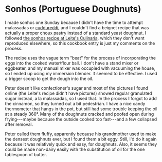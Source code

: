 # Sonhos (Portuguese Doughnuts)

I made sonhos one Sunday because I didn't have the time to attempt malassadas or [cuddureddi](http://leitesculinaria.com/91541/recipes-cuddureddi-raised-doughnuts.html), and I couldn't find a beignet recipe that was actually a proper choux pastry instead of a standard yeast doughnut.  I followed [the sonhos recipe at Leite's Culinaria](http://leitesculinaria.com/7788/recipes-portuguese-doughnuts.html), which they don't want reproduced elsewhere, so this cookbook entry is just my comments on the process.

The recipe uses the vague term "beat" for the process of incorporating the eggs into the cooked water/flour ball.  I don't have a stand mixer or eggbeater, and my manual mixer was occupied with vacuuming the house, so I ended up using my immersion blender.  It seemed to be effective.  I used a trigger scoop to get the dough into the oil.

Peter doesn't like confectioner's sugar and most of the pictures I found online (the Leite's recipe didn't have pictures) showed regular granulated sugar instead, a la malassadas, so I used that.  In the process I forgot to add the cinnamon, so they turned out a bit pedestrian.  I have a nice candy thermometer that hangs in the pot, but still had some trouble keeping the oil at a steady 360°.  Many of the doughnuts cracked and poofed open during frying---maybe because the outside cooked too fast---and a few collapsed after removal.

Peter called them fluffy, apparently because his grandmother used to make the densest doughnuts ever, but I found them a bit eggy.  Still, I'd do it again because it was relatively quick and easy, for doughnuts.  Also, it seems they could be made non-dairy easily with the substitution of oil for the one tablespoon of butter.

